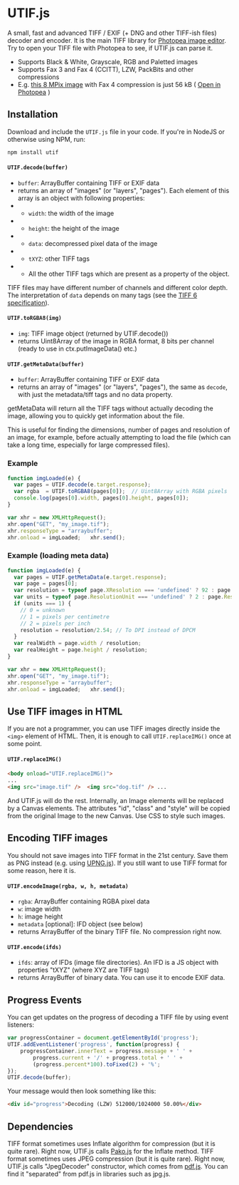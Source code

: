 # UTIF.js
A small, fast and advanced TIFF / EXIF (+ DNG and other TIFF-ish files) decoder and encoder. It is the main TIFF library for [Photopea image editor](https://www.photopea.com). Try to open your TIFF file with Photopea to see, if UTIF.js can parse it.

* Supports Black & White, Grayscale, RGB and Paletted images
* Supports Fax 3 and Fax 4 (CCITT), LZW, PackBits and other compressions
* E.g. [this 8 MPix image](//www.photopea.com/api/img/G4.TIF) with Fax 4 compression is just 56 kB ( [Open in Photopea](https://www.photopea.com?p=%7B%22files%22:%5B%22//www.photopea.com/api/img/G4.TIF%22%5D%7D) )

## Installation

Download and include the `UTIF.js` file in your code. If you're in NodeJS or otherwise using NPM, run:

```sh
npm install utif
```

#### `UTIF.decode(buffer)`
* `buffer`: ArrayBuffer containing TIFF or EXIF data
* returns an array of "images" (or "layers", "pages"). Each element of this array is an object with following properties:
* * `width`: the width of the image
* * `height`: the height of the image
* * `data`: decompressed pixel data of the image
* * `tXYZ`: other TIFF tags
* * All the other TIFF tags which are present as a property of the object.

TIFF files may have different number of channels and different color depth. The interpretation of `data` depends on many tags (see the [TIFF 6 specification](http://www.npes.org/pdf/TIFF-v6.pdf)).

#### `UTIF.toRGBA8(img)`
* `img`: TIFF image object (returned by UTIF.decode())
* returns Uint8Array of the image in RGBA format, 8 bits per channel (ready to use in ctx.putImageData() etc.)

#### `UTIF.getMetaData(buffer)`
* `buffer`: ArrayBuffer containing TIFF or EXIF data
* returns an array of "images" (or "layers", "pages"), the same as ```decode```, with just the metadata/tiff tags and no data property.

getMetaData will return all the TIFF tags without actually decoding the image, allowing you to quickly get information about the file.

This is useful for finding the dimensions, number of pages and resolution of an image, for example, before actually attempting to load the file (which can take a long time, especially for large compressed files).

### Example

```javascript
function imgLoaded(e) {
  var pages = UTIF.decode(e.target.response);
  var rgba  = UTIF.toRGBA8(pages[0]);  // Uint8Array with RGBA pixels
  console.log(pages[0].width, pages[0].height, pages[0]);
}

var xhr = new XMLHttpRequest();
xhr.open("GET", "my_image.tif");
xhr.responseType = "arraybuffer";
xhr.onload = imgLoaded;   xhr.send();
```

### Example (loading meta data)

```javascript
function imgLoaded(e) {
  var pages = UTIF.getMetaData(e.target.response);
  var page = pages[0];
  var resolution = typeof page.XResolution === 'undefined' ? 92 : page.XResolution; // Resolution
  var units = typeof page.ResolutionUnit === 'undefined' ? 2 : page.ResolutionUnit; // The resolution unit
  if (units === 1) {
    // 0 = unknown
    // 1 = pixels per centimetre
    // 2 = pixels per inch
    resolution = resolution/2.54; // To DPI instead of DPCM
  }
  var realWidth = page.width / resolution;
  var realHeight = page.height / resolution;
}

var xhr = new XMLHttpRequest();
xhr.open("GET", "my_image.tif");
xhr.responseType = "arraybuffer";
xhr.onload = imgLoaded;   xhr.send();
```

## Use TIFF images in HTML

If you are not a programmer, you can use TIFF images directly inside the `<img>` element of HTML. Then, it is enough to call `UTIF.replaceIMG()` once at some point.

#### `UTIF.replaceIMG()`
```html
<body onload="UTIF.replaceIMG()">
...
<img src="image.tif" />  <img src="dog.tif" /> ...
```
And UTIF.js will do the rest. Internally, an Image elements will be replaced by a Canvas elements. The attributes "id", "class" and "style" will be copied from the original Image to the new Canvas. Use CSS to style such images.


## Encoding TIFF images

You should not save images into TIFF format in the 21st century. Save them as PNG instead (e.g. using [UPNG.js](https://github.com/photopea/UPNG.js)). If you still want to use TIFF format for some reason, here it is.

#### `UTIF.encodeImage(rgba, w, h, metadata)`
* `rgba`: ArrayBuffer containing RGBA pixel data
* `w`: image width
* `h`: image height
* `metadata` [optional]: IFD object (see below)
* returns ArrayBuffer of the binary TIFF file. No compression right now.

#### `UTIF.encode(ifds)`
* `ifds`: array of IFDs (image file directories). An IFD is a JS object with properties "tXYZ" (where XYZ are TIFF tags)
* returns ArrayBuffer of binary data. You can use it to encode EXIF data.

## Progress Events

You can get updates on the progress of decoding a TIFF file by using event listeners:

```javascript
var progressContainer = document.getElementById('progress');
UTIF.addEventListener('progress', function(progress) {
    progressContainer.innerText = progress.message + ' ' +
        progress.current + '/' + progress.total + ' ' +
        (progress.percent*100).toFixed(2) + '%';
});
UTIF.decode(buffer);
```

Your message would then look something like this:

```html
<div id="progress">Decoding (LZW) 512000/1024000 50.00%</div>
```

## Dependencies
TIFF format sometimes uses Inflate algorithm for compression (but it is quite rare). Right now, UTIF.js calls [Pako.js](https://github.com/nodeca/pako) for the Inflate method.
TIFF format sometimes uses JPEG compression (but it is quite rare). Right now, UTIF.js calls "JpegDecoder" constructor, which comes from [pdf.js](https://github.com/mozilla/pdf.js). You can find it "separated" from pdf.js in libraries such as jpg.js.
